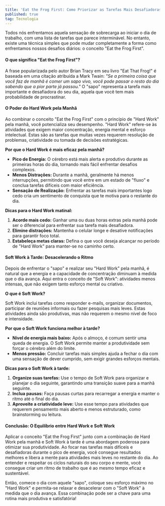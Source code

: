 ```yaml
---
title: 'Eat the Frog First: Como Priorizar as Tarefas Mais Desafiadoras'
published: true
tag: Tecnologia
---
```


Todos nós enfrentamos aquela sensação de sobrecarga ao iniciar o dia de trabalho, com uma lista de tarefas que parece interminável. No entanto, existe uma técnica simples que pode mudar completamente a forma como enfrentamos nossos desafios diários: o conceito "Eat the Frog First".

#### **O que significa "Eat the Frog First"?**

A frase popularizada pelo autor Brian Tracy em seu livro "Eat That Frog!" é baseada em uma citação atribuída a Mark Twain: *"Se a primeira coisa que você faz de manhã é comer um sapo vivo, você pode passar o resto do dia sabendo que a pior parte já passou."* O "sapo" representa a tarefa mais importante e desafiadora do seu dia, aquela que você tem mais probabilidade de procrastinar.

#### **O Poder do Hard Work pela Manhã**

Ao combinar o conceito "Eat the Frog First" com o princípio de "Hard Work" pela manhã, você potencializa seu desempenho. "Hard Work" refere-se às atividades que exigem maior concentração, energia mental e esforço intelectual. Estas são as tarefas que muitas vezes requerem resolução de problemas, criatividade ou tomada de decisões estratégicas.

**Por que o Hard Work é mais eficaz pela manhã?**

- **Pico de Energia:** O cérebro está mais alerta e produtivo durante as primeiras horas do dia, tornando mais fácil enfrentar desafios complexos.
- **Menos Distrações:** Durante a manhã, geralmente há menos interrupções, permitindo que você entre em um estado de "fluxo" e conclua tarefas difíceis com maior eficiência.
- **Sensação de Realização:** Enfrentar as tarefas mais importantes logo cedo cria um sentimento de conquista que te motiva para o restante do dia.

**Dicas para o Hard Work matinal:**

1. **Acorde mais cedo:** Ganhar uma ou duas horas extras pela manhã pode ser o diferencial para enfrentar sua tarefa mais desafiadora.
2. **Elimine distrações:** Mantenha o celular longe e desative notificações para garantir foco total.
3. **Estabeleça metas claras:** Defina o que você deseja alcançar no período de "Hard Work" para manter-se no caminho certo.

#### **Soft Work à Tarde: Desacelerando o Ritmo**

Depois de enfrentar o "sapo" e realizar seu "Hard Work" pela manhã, é natural que a energia e a capacidade de concentração diminuam à medida que o dia avança. Aqui entra o conceito de "Soft Work": atividades menos intensas, que não exigem tanto esforço mental ou criativo.

**O que é Soft Work?**

Soft Work inclui tarefas como responder e-mails, organizar documentos, participar de reuniões informais ou fazer pesquisas mais leves. Estas atividades ainda são produtivas, mas não requerem o mesmo nível de foco e intensidade.

**Por que o Soft Work funciona melhor à tarde?**

- **Nível de energia mais baixo:** Após o almoço, é comum sentir uma queda de energia. O Soft Work permite manter a produtividade sem forçar o cérebro além do limite.
- **Menos pressão:** Concluir tarefas mais simples ajuda a fechar o dia com uma sensação de dever cumprido, sem exigir grandes esforços mentais.

**Dicas para o Soft Work à tarde:**

1. **Organize suas tarefas:** Use o tempo de Soft Work para organizar e planejar o dia seguinte, garantindo uma transição suave para a manhã seguinte.
2. **Inclua pausas:** Faça pausas curtas para recarregar a energia e manter o ritmo até o final do dia.
3. **Aproveite a criatividade leve:** Use esse tempo para atividades que requerem pensamento mais aberto e menos estruturado, como brainstorming ou leitura.

#### **Conclusão: O Equilíbrio entre Hard Work e Soft Work**

Aplicar o conceito "Eat the Frog First" junto com a combinação de Hard Work pela manhã e Soft Work à tarde é uma abordagem poderosa para otimizar sua produtividade. Ao focar nas tarefas mais difíceis e desafiadoras durante o pico de energia, você consegue resultados melhores e libera a mente para atividades mais leves no restante do dia. Ao entender e respeitar os ciclos naturais do seu corpo e mente, você consegue criar um ritmo de trabalho que é ao mesmo tempo eficaz e sustentável.

Então, comece o dia com aquele "sapo", coloque seu esforço máximo no "Hard Work" e permita-se relaxar e desacelerar com o "Soft Work" à medida que o dia avança. Essa combinação pode ser a chave para uma rotina mais produtiva e satisfatória!
